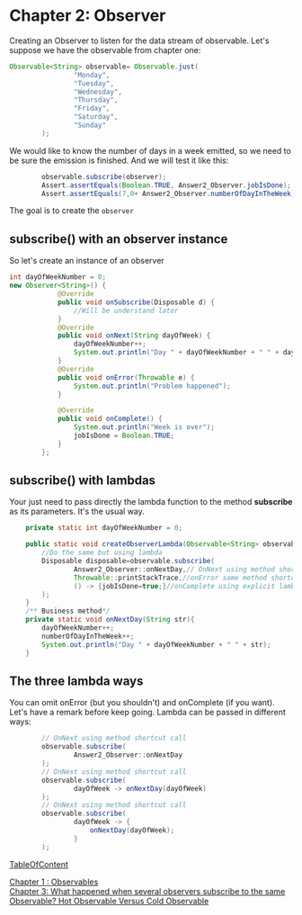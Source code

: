 # Chapter 2: Observer

Creating an Observer to listen for the data stream of observable. Let's
suppose we have the observable from chapter one:

```java
Observable<String> observable= Observable.just(
                "Monday",
                "Tuesday",
                "Wednesday",
                "Thursday",
                "Friday",
                "Saturday",
                "Sunday"
        );
```

We would like to know the number of days in a week emitted, so we need
to be sure the emission is finished. And we will test it like this:

```java
        observable.subscribe(observer);
        Assert.assertEquals(Boolean.TRUE, Answer2_Observer.jobIsDone);
        Assert.assertEquals(7,0+ Answer2_Observer.numberOfDayInTheWeek);
```

The goal is to create the ``` observer ```

## subscribe() with an observer instance

So let's create an instance of an observer

```java
int dayOfWeekNumber = 0;
new Observer<String>() {
            @Override
            public void onSubscribe(Disposable d) {
                //Will be understand later
            }
            @Override
            public void onNext(String dayOfWeek) {
                dayOfWeekNumber++;
                System.out.println("Day " + dayOfWeekNumber + " " + dayOfWeek);
            }
            @Override
            public void onError(Throwable e) {
                System.out.println("Problem happened");
            }

            @Override
            public void onComplete() {
                System.out.println("Week is over");
                jobIsDone = Boolean.TRUE;
            }
        };
```

## subscribe() with lambdas

Your just need to pass directly the lambda function to the method
**subscribe** as its parameters. It's the usual way.

```java
    private static int dayOfWeekNumber = 0;

    public static void createObserverLambda(Observable<String> observable) {
        //Do the same but using lambda
        Disposable disposable=observable.subscribe(
                Answer2_Observer::onNextDay,// OnNext using method shortcut call
                Throwable::printStackTrace,//onError same method shortcut
                () -> {jobIsDone=true;}//onComplete using explicit lambda
        );
    }
    /** Business method*/
    private static void onNextDay(String str){
        dayOfWeekNumber++;
        numberOfDayInTheWeek++;
        System.out.println("Day " + dayOfWeekNumber + " " + str);
    }
```

## The three lambda ways

You can omit onError (but you shouldn't) and onComplete (if you want).  
Let's have a remark before keep going. Lambda can be passed in different
ways:

```java
        // OnNext using method shortcut call
        observable.subscribe(
                Answer2_Observer::onNextDay
        );
        // OnNext using method shortcut call
        observable.subscribe(
                dayOfWeek -> onNextDay(dayOfWeek)
        );
        // OnNext using method shortcut call
        observable.subscribe(
                dayOfWeek -> {
                    onNextDay(dayOfWeek);
                }
        );
```

[Chapter 2: Observer]: #chapter-2-observer
[subscribe() with an observer instance]: #subscribe-with-an-observer-instance
[TableOfContent](index.md)


[Chapter 1 : Observables](Doc1_Observable.md)  
[Chapter 3: What happened when several observers subscribe to the same Observable? Hot Observable Versus Cold Observable](Doc3_SeveralSubscribing_ColdVsHot.md)
